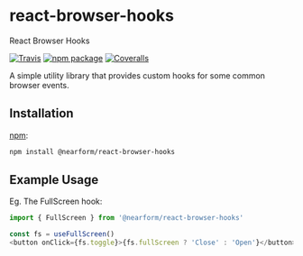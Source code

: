 # react-browser-hooks
React Browser Hooks

[![Travis][build-badge]][build]
[![npm package][npm-badge]][npm]
[![Coveralls][coveralls-badge]][coveralls]

A simple utility library that provides custom hooks for some common browser events.

## Installation

[npm][]:

```bash
npm install @nearform/react-browser-hooks
```

## Example Usage

Eg. The FullScreen hook:

```javascript
import { FullScreen } from '@nearform/react-browser-hooks' 
```

```javascript
const fs = useFullScreen()
<button onClick={fs.toggle}>{fs.fullScreen ? 'Close' : 'Open'}</button>
```

[build-badge]: https://img.shields.io/travis/user/repo/master.png?style=flat-square
[build]: https://travis-ci.org/user/repo

[npm-badge]: https://img.shields.io/npm/v/npm-package.png?style=flat-square
[npm]: https://www.npmjs.org/package/npm-package

[coveralls-badge]: https://img.shields.io/coveralls/user/repo/master.png?style=flat-square
[coveralls]: https://coveralls.io/github/user/repo

